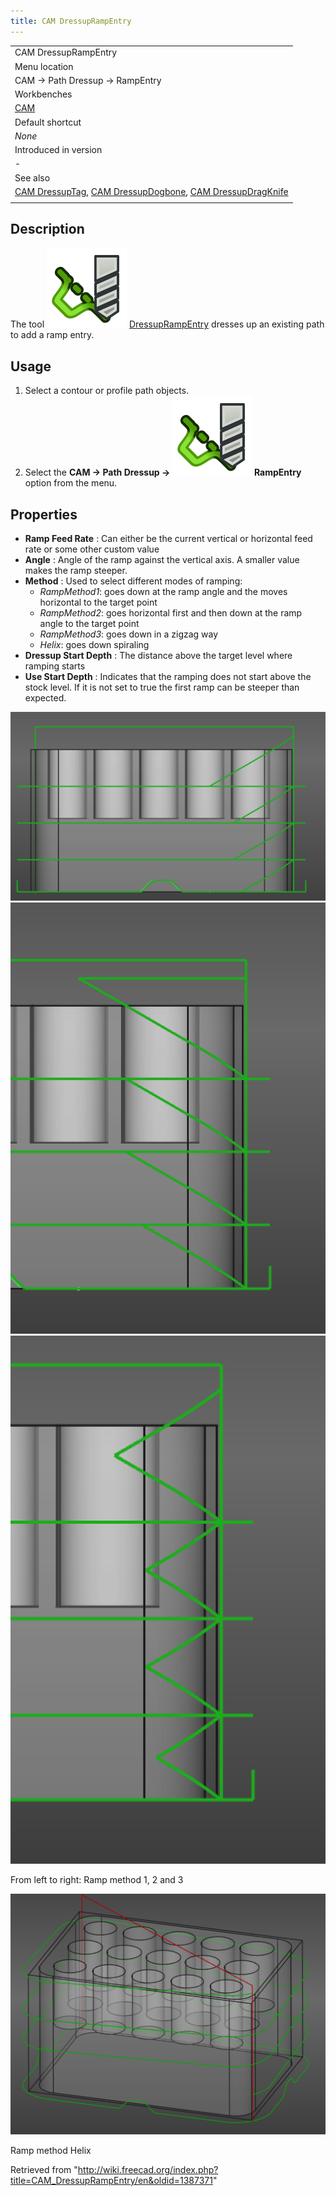 ```yaml
---
title: CAM DressupRampEntry
---
```


|                                                                                                                                                                                          |
| ---------------------------------------------------------------------------------------------------------------------------------------------------------------------------------------- |
| CAM DressupRampEntry                                                                                                                                                                     |
| Menu location                                                                                                                                                                            |
| CAM → Path Dressup → RampEntry                                                                                                                                                           |
| Workbenches                                                                                                                                                                              |
| [CAM](/CAM_Workbench "CAM Workbench")                                                                                                                                                    |
| Default shortcut                                                                                                                                                                         |
| _None_                                                                                                                                                                                   |
| Introduced in version                                                                                                                                                                    |
| -                                                                                                                                                                                        |
| See also                                                                                                                                                                                 |
| [CAM DressupTag](/CAM_DressupTag "CAM DressupTag"), [CAM DressupDogbone](/CAM_DressupDogbone "CAM DressupDogbone"), [CAM DressupDragKnife](/CAM_DressupDragKnife "CAM DressupDragKnife") |
|                                                                                                                                                                                          |

## Description

The tool ![](/src/assets/images/CAM_DressupRampEntry.svg) [DressupRampEntry](/CAM_DressupRampEntry "CAM DressupRampEntry") dresses up an existing path to add a ramp entry.

## Usage

1. Select a contour or profile path objects.
2. Select the **CAM → Path Dressup → ![](/src/assets/images/CAM_DressupRampEntry.svg) RampEntry** option from the menu.

## Properties

- **Ramp Feed Rate** : Can either be the current vertical or horizontal feed rate or some other custom value
- **Angle** : Angle of the ramp against the vertical axis. A smaller value makes the ramp steeper.
- **Method** : Used to select different modes of ramping:
  - _RampMethod1_: goes down at the ramp angle and the moves horizontal to the target point
  - _RampMethod2_: goes horizontal first and then down at the ramp angle to the target point
  - _RampMethod3_: goes down in a zigzag way
  - _Helix_: goes down spiraling
- **Dressup Start Depth** : The distance above the target level where ramping starts
- **Use Start Depth** : Indicates that the ramping does not start above the stock level. If it is not set to true the first ramp can be steeper than expected.

![](/src/assets/images/Ramp_method_1.png) ![](/src/assets/images/Ramp_method_2.png) ![](/src/assets/images/Ramp_method_3.png)

From left to right: Ramp method 1, 2 and 3

![](/src/assets/images/Ramp_method_Helix.png)

Ramp method Helix

Retrieved from "<http://wiki.freecad.org/index.php?title=CAM_DressupRampEntry/en&oldid=1387371>"
